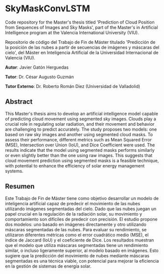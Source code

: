 # SkyMaskConvLSTM
Code repository for the Master's thesis titled 'Prediction of Cloud Position from Sequences of Images and Sky Masks', part of the Master's in Artificial Intelligence program at the Valencia International University (VIU).

Repositorio de código del Trabajo de Fin de Máster titulado 'Predicción de la posición de las nubes a partir de secuencias de imágenes y máscaras del cielo', del Máster en Inteligencia Artificial de la Universidad Internacional de Valencia (VIU).

**Autor**: Javier Gatón Herguedas

**Tutor**: Dr. César Augusto Guzmán

**Tutor Externo**: Dr. Roberto Román Diez (Universidad de Valladolid)

## Abstract

This Master's thesis aims to develop an artificial intelligence model capable of predicting cloud movement using segmented sky images. Clouds play a crucial role in regulating solar radiation, and their movement and behavior are challenging to predict accurately. The study proposes two models: one based on raw sky images and another using segmented cloud masks. To assess their performance, different metrics such as Mean Squared Error (MSE), Intersection over Union (IoU), and Dice Coefficient were used. The results indicate that the model using segmented masks performs similarly or even slightly better than the one using raw images. This suggests that cloud movement prediction using segmented masks is a feasible technique, with potential to enhance the efficiency of solar energy management systems.

## Resumen

Este Trabajo de Fin de Máster tiene como objetivo desarrollar un modelo de inteligencia artificial capaz de predecir el movimiento de las nubes utilizando imágenes segmentadas del cielo. Dado que las nubes juegan un papel crucial en la regulación de la radiación solar, su movimiento y comportamiento son difíciles de predecir con precisión. El estudio propone dos modelos: uno basado en imágenes directamente y otro utilizando máscaras segmentadas de las nubes. Para evaluar su rendimiento, se utilizaron diferentes métricas como el error cuadrático medio (MSE), el índice de Jaccard (IoU) y el coeficiente de Dice. Los resultados muestran que el modelo que utiliza máscaras segmentadas tiene un rendimiento similar, o incluso ligeramente superior, al modelo basado en imágenes. Esto sugiere que la predicción del movimiento de nubes mediante máscaras segmentadas es una técnica viable, con potencial para mejorar la eficiencia en la gestión de sistemas de energía solar.
